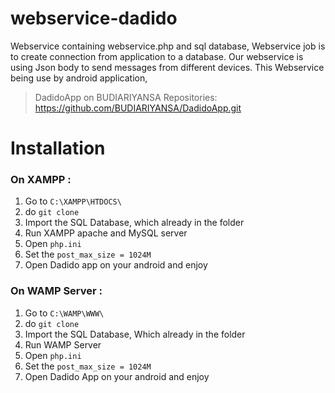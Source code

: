 # webservice-dadido

Webservice containing webservice.php and sql database,
Webservice job is to create connection from application to a database. 
Our webservice is using Json body to send messages from different devices.
This Webservice being use by android application, 
>DadidoApp on BUDIARIYANSA Repositories:
https://github.com/BUDIARIYANSA/DadidoApp.git

# Installation
### On XAMPP :
1. Go to `C:\XAMPP\HTDOCS\`
2. do `git clone` 
3. Import the SQL Database, which already in the folder
4. Run XAMPP apache and MySQL server
5. Open `php.ini`
6. Set the `post_max_size = 1024M`
7. Open Dadido app on your android and enjoy

### On WAMP Server :
1. Go to `C:\WAMP\WWW\`
2. do `git clone`
3. Import the SQL Database, Which already in the folder
4. Run WAMP Server
5. Open `php.ini`
6. Set the `post_max_size = 1024M`
6. Open Dadido App on your android and enjoy
